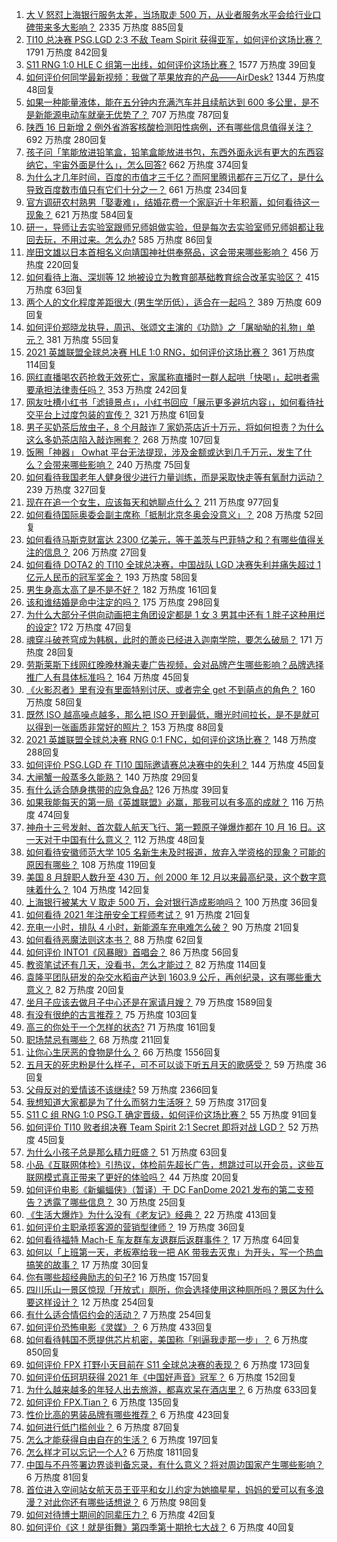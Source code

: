 1. [大 V 怒怼上海银行服务太差，当场取走 500 万，从业者服务水平会给行业口碑带来多大影响？](https://www.zhihu.com/question/492837111) 2335 万热度 885回复
1. [TI10 总决赛 PSG.LGD 2:3 不敌 Team Spirit 获得亚军，如何评价这场比赛？](https://www.zhihu.com/question/492950349) 1791 万热度 842回复
1. [S11 RNG 1:0 HLE C 组第一出线，如何评价这场比赛？](https://www.zhihu.com/question/492990595) 1577 万热度 39回复
1. [如何评价何同学最新视频：我做了苹果放弃的产品——AirDesk?](https://www.zhihu.com/question/492962727) 1344 万热度 48回复
1. [如果一种能量液体，能在五分钟内充满汽车并且续航达到 600 多公里，是不是新能源电动车就毫无优势了？](https://www.zhihu.com/question/472160726) 707 万热度 787回复
1. [陕西 16 日新增 2 例外省游客核酸检测阳性病例，还有哪些信息值得关注？](https://www.zhihu.com/question/492892405) 692 万热度 280回复
1. [孩子问「笔能放进铅笔盒，铅笔盒能放进书包，东西外面永远有更大的东西容纳它，宇宙外面是什么」，怎么回答?](https://www.zhihu.com/question/462579757) 662 万热度 374回复
1. [为什么才几年时间，百度的市值才三千亿？而阿里腾讯都在三万亿了，是什么导致百度数市值只有它们十分之一？](https://www.zhihu.com/question/484429523) 661 万热度 234回复
1. [官方调研农村熟男「娶妻难」，结婚花费一个家庭近十年积蓄，如何看待这一现象？](https://www.zhihu.com/question/491837283) 621 万热度 584回复
1. [研一，导师让去实验室跟师兄师姐做实验，但是每次去实验室师兄师姐都让我回去玩，不用过来。怎么办?](https://www.zhihu.com/question/492210160) 585 万热度 86回复
1. [岸田文雄以日本首相名义向靖国神社供奉祭品，这会带来哪些影响？](https://www.zhihu.com/question/492868409) 456 万热度 220回复
1. [如何看待上海、深圳等 12 地被设立为教育部基础教育综合改革实验区？](https://www.zhihu.com/question/492887119) 415 万热度 63回复
1. [两个人的文化程度差距很大 (男生学历低），适合在一起吗？](https://www.zhihu.com/question/413633956) 389 万热度 609回复
1. [如何评价郑晓龙执导，周迅、张颂文主演的《功勋》之「屠呦呦的礼物」单元？](https://www.zhihu.com/question/492639160) 381 万热度 55回复
1. [2021 英雄联盟全球总决赛 HLE 1:0 RNG，如何评价这场比赛？](https://www.zhihu.com/question/492976341) 361 万热度 114回复
1. [网红直播喝农药抢救无效死亡，家属称直播时一群人起哄「快喝」，起哄者需要承担法律责任吗？](https://www.zhihu.com/question/492883172) 353 万热度 242回复
1. [网友吐槽小红书「滤镜景点」，小红书回应「展示更多避坑内容」，如何看待社交平台上过度包装的宣传？](https://www.zhihu.com/question/492703536) 321 万热度 61回复
1. [男子买奶茶后放虫子，8 个月敲诈 7 家奶茶店近十万元，将如何担责？为什么这么多奶茶店陷入敲诈圈套？](https://www.zhihu.com/question/492117169) 268 万热度 107回复
1. [饭圈「神器」 Owhat 平台无法提现，涉及金额或达到几千万元，发生了什么？会带来哪些影响？](https://www.zhihu.com/question/492868950) 240 万热度 75回复
1. [如何看待我国老年人健身很少进行力量训练，而是采取快走等有氧耐力运动？](https://www.zhihu.com/question/484848451) 239 万热度 327回复
1. [现在在追一个女生，应该每天和她聊点什么？](https://www.zhihu.com/question/369960957) 211 万热度 977回复
1. [如何看待国际奥委会副主席称「抵制北京冬奥会没意义」？](https://www.zhihu.com/question/492399602) 208 万热度 52回复
1. [如何看待马斯克财富达 2300 亿美元，等于盖茨与巴菲特之和？有哪些值得关注的信息？](https://www.zhihu.com/question/492703538) 206 万热度 27回复
1. [如何看待 DOTA2 的 TI10 全球总决赛，中国战队 LGD 决赛失利并痛失超过 1 亿元人民币的冠军奖金？](https://www.zhihu.com/question/492992900) 193 万热度 58回复
1. [男生身高太高了是不是不好？](https://www.zhihu.com/question/266453512) 182 万热度 161回复
1. [该和谁结婚是命中注定的吗？](https://www.zhihu.com/question/477101809) 175 万热度 298回复
1. [为什么大部分子供向动画把主角团设定都是 1 女 3 男其中还有 1 胖子这种用烂的设定?](https://www.zhihu.com/question/490004714) 172 万热度 47回复
1. [魂穿斗破苍穹成为韩枫，此时的萧炎已经进入迦南学院，要怎么破局？](https://www.zhihu.com/question/492470932) 171 万热度 28回复
1. [劳斯莱斯下线网红晚晚林瀚夫妻广告视频，会对品牌产生哪些影响？品牌选择推广人有具体标准吗？](https://www.zhihu.com/question/492555830) 164 万热度 45回复
1. [《火影忍者》里有没有里面特别讨厌、或者完全 get 不到萌点的角色？](https://www.zhihu.com/question/490007802) 160 万热度 58回复
1. [既然 ISO 越高噪点越多，那么把 ISO 开到最低，曝光时间拉长，是不是就可以得到一张画质非常好的照片？](https://www.zhihu.com/question/472876923) 153 万热度 88回复
1. [2021 英雄联盟全球总决赛 RNG 0:1 FNC，如何评价这场比赛？](https://www.zhihu.com/question/492947592) 148 万热度 288回复
1. [如何评价 PSG.LGD 在 TI10 国际邀请赛总决赛中的失利？](https://www.zhihu.com/question/492944915) 144 万热度 45回复
1. [大闸蟹一般蒸多久能熟？](https://www.zhihu.com/question/335829572) 140 万热度 29回复
1. [有什么适合随身携带的应急食品?](https://www.zhihu.com/question/479602979) 126 万热度 39回复
1. [如果我能每天的第一局《英雄联盟》必赢，那我可以有多高的成就？](https://www.zhihu.com/question/453307486) 116 万热度 474回复
1. [神舟十三号发射、首次载人航天飞行、第一颗原子弹爆炸都在 10 月 16 日。这一天对于中国有什么意义？](https://www.zhihu.com/question/492695637) 112 万热度 48回复
1. [如何看待安徽师范大学 105 名新生未及时报道，放弃入学资格的现象？可能的原因有哪些？](https://www.zhihu.com/question/492748275) 108 万热度 119回复
1. [美国 8 月辞职人数升至 430 万，创 2000 年 12 月以来最高纪录，这个数字意味着什么？](https://www.zhihu.com/question/492717656) 104 万热度 142回复
1. [上海银行被某大 V 取走 500 万，会对银行造成影响吗？](https://www.zhihu.com/question/492833689) 100 万热度 36回复
1. [如何看待 2021 年注册安全工程师考试？](https://www.zhihu.com/question/492796609) 91 万热度 21回复
1. [充电一小时，排队 4 小时，新能源车充电难怎么破？](https://www.zhihu.com/question/491466332) 90 万热度 21回复
1. [如何看待恶魔法则这本书？](https://www.zhihu.com/question/29977877) 88 万热度 62回复
1. [如何评价 INTO1《风暴眼》首唱会？](https://www.zhihu.com/question/492939490) 86 万热度 56回复
1. [教资笔试还有几天，没看书，怎么才能过？](https://www.zhihu.com/question/448043388) 82 万热度 114回复
1. [袁隆平团队研发的杂交水稻亩产达到 1603.9 公斤，再创纪录，这有哪些重大意义？](https://www.zhihu.com/question/492894310) 82 万热度 20回复
1. [坐月子应该去做月子中心还是在家请月嫂？](https://www.zhihu.com/question/51311260) 79 万热度 1589回复
1. [有没有很绝的古言推荐？](https://www.zhihu.com/question/477821182) 75 万热度 103回复
1. [高三的你处于一个怎样的状态?](https://www.zhihu.com/question/310950607) 71 万热度 161回复
1. [职场禁忌有哪些？](https://www.zhihu.com/question/437093456) 68 万热度 211回复
1. [让你心生厌恶的食物是什么？](https://www.zhihu.com/question/468990798) 66 万热度 1556回复
1. [五月天的死忠粉是什么样子，可不可以谈下听五月天的歌感受？](https://www.zhihu.com/question/474113938) 59 万热度 36回复
1. [父母反对的爱情该不该继续?](https://www.zhihu.com/question/484844509) 59 万热度 2366回复
1. [我想知道大家都是为了什么而努力生活呀？](https://www.zhihu.com/question/487989306) 59 万热度 317回复
1. [S11 C 组 RNG 1:0 PSG.T 确定晋级，如何评价这场比赛？](https://www.zhihu.com/question/492956463) 55 万热度 91回复
1. [如何评价 TI10 败者组决赛 Team Spirit 2:1 Secret 即将对战 LGD？](https://www.zhihu.com/question/492940039) 52 万热度 45回复
1. [为什么小孩子总是那么精力旺盛？](https://www.zhihu.com/question/367870424) 51 万热度 63回复
1. [小品《互联网体检》引热议，体检前先超长广告，想跳过可以开会员，这些互联网模式真正带来了更好的体验吗？](https://www.zhihu.com/question/492721167) 44 万热度 20回复
1. [如何评价电影《新蝙蝠侠》（暂译）于 DC FanDome 2021 发布的第二支预告？透露了哪些信息？](https://www.zhihu.com/question/492861645) 30 万热度 25回复
1. [《生活大爆炸》为什么没有《老友记》经典？](https://www.zhihu.com/question/24661754) 22 万热度 413回复
1. [如何评价主职承揽客源的营销型律师？](https://www.zhihu.com/question/53550670) 19 万热度 36回复
1. [如何看待福特 Mach-E 车友群车友退群后返群事件？](https://www.zhihu.com/question/492299597) 17 万热度 64回复
1. [如何以「上班第一天，老板塞给我一把 AK 带我去灭鬼」为开头，写一个热血搞笑的故事？](https://www.zhihu.com/question/489150292) 17 万热度 30回复
1. [你有哪些超经典励志的句子?](https://www.zhihu.com/question/484118007) 16 万热度 157回复
1. [四川乐山一景区惊现「开放式」厕所，你会选择使用这种厕所吗？景区为什么要这样设计？](https://www.zhihu.com/question/492232837) 12 万热度 254回复
1. [有什么适合情侣约会的活动？](https://www.zhihu.com/question/365939569) 7 万热度 254回复
1. [如何评价恐怖电影《灵媒》？](https://www.zhihu.com/question/448539174) 6 万热度 433回复
1. [如何看待韩国不愿提供芯片机密，美国称「别逼我走那一步」？](https://www.zhihu.com/question/492818945) 6 万热度 850回复
1. [如何评价 FPX 打野小天目前在 S11 全球总决赛的表现？](https://www.zhihu.com/question/492056892) 6 万热度 173回复
1. [如何评价伍珂玥获得 2021 年《中国好声音》冠军？](https://www.zhihu.com/question/492665717) 6 万热度 152回复
1. [为什么越来越多的年轻人出去旅游，都喜欢呆在酒店里？](https://www.zhihu.com/question/485764522) 6 万热度 633回复
1. [如何评价 FPX.Tian？](https://www.zhihu.com/question/335688324) 6 万热度 135回复
1. [性价比高的男装品牌有哪些推荐？](https://www.zhihu.com/question/20386663) 6 万热度 423回复
1. [如何进行低门槛创业？](https://www.zhihu.com/question/54772433) 6 万热度 87回复
1. [怎么才能获得自由自在的生活？](https://www.zhihu.com/question/487333417) 6 万热度 197回复
1. [怎么样才可以忘记一个人?](https://www.zhihu.com/question/485868744) 6 万热度 1811回复
1. [中国与不丹签署边界谈判备忘录，有什么意义？将对周边国家产生哪些影响？](https://www.zhihu.com/question/492605188) 6 万热度 81回复
1. [首位进入空间站女航天员王亚平和女儿约定为她摘星星，妈妈的爱可以有多浪漫？对此你还有哪些话想说？](https://www.zhihu.com/question/492446265) 6 万热度 98回复
1. [如何对待博士期间的同辈压力？](https://www.zhihu.com/question/492101692) 6 万热度 42回复
1. [如何评价《这！就是街舞》第四季第十期抢七大战？](https://www.zhihu.com/question/492787082) 6 万热度 40回复